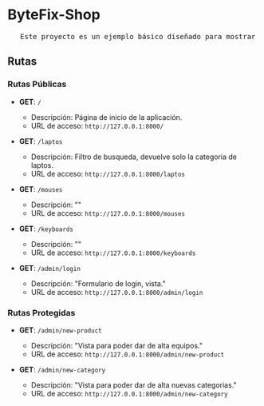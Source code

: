 # ByteFix-Shop

<pre style="text-align: justify">
   Este proyecto es un ejemplo básico diseñado para mostrar mis habilidades en el uso del framework Laravel. Utiliza MySQL para la persistencia de datos, el almacenamiento de Laravel para guardar imágenes y Bootstrap para el diseño y estilo visual. El proyecto simula una tienda virtual donde los clientes pueden explorar y filtrar productos de una empresa a través de diferentes categorías. Además, el proyecto cuenta con rutas protegidas a las que solo el administrador puede acceder mediante un formulario de inicio de sesión. Desde allí, el administrador puede añadir nuevos productos, subir imágenes, actualizar información, y eliminar productos que ya no estén disponibles.
</pre>

## Rutas

### Rutas Públicas

- **GET**: `/`  
  - Descripción: Página de inicio de la aplicación.
  - URL de acceso: `http://127.0.0.1:8000/`

- **GET**: `/laptos`  
  - Descripción: Filtro de busqueda, devuelve solo la categoria de laptos.
  - URL de acceso: `http://127.0.0.1:8000/laptos`

- **GET**: `/mouses`  
  - Descripción: ""
  - URL de acceso: `http://127.0.0.1:8000/mouses`

- **GET**: `/keyboards`  
  - Descripción: ""
  - URL de acceso: `http://127.0.0.1:8000/keyboards`

- **GET**: `/admin/login`  
  - Descripción: "Formulario de login, vista."
  - URL de acceso: `http://127.0.0.1:8000/admin/login`
    
### Rutas Protegidas

- **GET**: `/admin/new-product`  
  - Descripción: "Vista para poder dar de alta equipos."
  - URL de acceso: `http://127.0.0.1:8000/admin/new-product`

- **GET**: `/admin/new-category`  
  - Descripción: "Vista para poder dar de alta nuevas categorias."
  - URL de acceso: `http://127.0.0.1:8000/admin/new-category`
  



    





